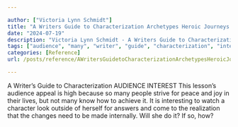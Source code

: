 ```yaml
---

author: ["Victoria Lynn Schmidt"]
title: "A Writers Guide to Characterization Archetypes Heroic Journeys and Other Elements of Dynamic Character Development - part0024_split_008.html"
date: "2024-07-19"
description: "Victoria Lynn Schmidt - A Writers Guide to Characterization Archetypes Heroic Journeys and Other Elements of Dynamic Character Development"
tags: ["audience", "many", "writer", "guide", "characterization", "interest", "lesson", "appeal", "high", "people", "strive", "peace", "joy", "life", "know", "achieve", "interesting", "watch", "character", "look", "outside", "answer", "come", "realization", "change"]
categories: [Reference]
url: /posts/reference/AWritersGuidetoCharacterizationArchetypesHeroicJourneysandOtherElementsofDynamicCharacterDevelopment-part0024split008html

---
```



A Writer’s Guide to Characterization
AUDIENCE INTEREST
This lesson’s audience appeal is high because so many people strive for peace and joy in their lives, but not many know how to achieve it. It is interesting to watch a character look outside of herself for answers and come to the realization that the changes need to be made internally. Will she do it? If so, how?
